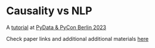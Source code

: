# Causality vs NLP 

A [tutorial](https://pretalx.com/pyconde-pydata-berlin-2023/talk/GLQH8X/) at [PyData & PyCon Berlin 2023](https://2023.pycon.de/)

Check paper links and additional additional materials [here](https://bit.ly/CausalNLPMaterials)